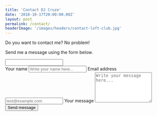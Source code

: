 ```yaml
---
title: 'Contact DJ Cruze'
date: '2018-10-17T20:00:00.00Z'
layout: post
permalink: /contact/
headerImage: '/images/headers/contact-loft-club.jpg'
---
```


Do you want to contact me? No problem!

Send me a message using the form below.

<form class="w-full" data-netlify="true" netlify-honeypot="bot-field" name="contact">
    <div class="mt-8">
        <div class="hidden">
            <input name="bot-field" />
        </div>
        <div class="grid grid-cols-1 gap-6">
            <label class="block">
                <span class="text-gray-700">Your name</span>
                <input type="text" class="{{theme.form.input}}" placeholder="Write your name here..." name="name">
            </label>
            <label class="block">
                <span class="text-gray-700">Email address</span>
                <input type="email" class="{{theme.form.input}}" placeholder="test@example.com" name="email">
            </label>
            <label class="block">
                <span class="text-gray-700">Your message</span>
                <textarea class="{{theme.form.textarea}}" placeholder="Write your message here..."
                    rows="6"
                    spellcheck="false" name="message"></textarea>
            </label>
        </div>
    </div>
    <button type="submit" class="{{theme.components.button}} w-full my-8 uppercase p-4 rounded-md font-semibold">
        Send message
    </button>
</form>